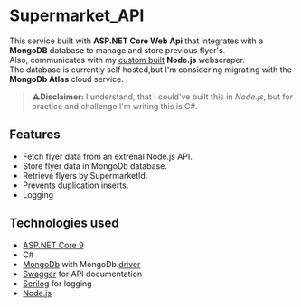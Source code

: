 # Supermarket_API

This service built with **ASP.NET Core Web Api** that integrates with a **MongoDB** database to manage and store previous flyer's. \
Also, communicates with my [custom built](https://github.com/gmark1337/scraper) **Node.js** webscraper.\
The database is currently self hosted,but I'm considering migrating with the **MongoDb Atlas** cloud service.


>⚠️**Disclaimer:** 
>I understand, that I could've built this in *Node.js*, but for practice and challenge I'm writing this is C#.

## Features

- Fetch flyer data from an extrenal Node.js API.
- Store flyer data in MongoDb database.
- Retrieve flyers by SupermarketId.
- Prevents duplication inserts.
- Logging

## Technologies used

- [ASP.NET Core 9](https://dotnet.microsoft.com/en-us/download/dotnet/9.0)
- C#
- [MongoDb](https://www.mongodb.com) with MongoDb.[driver](https://www.mongodb.com/docs/languages/csharp/)
- [Swagger](www.google.com/search?client=opera-gx&q=swagger&sourceid=opera&ie=UTF-8&oe=UTF-8) for API documentation
- [Serilog](https://serilog.net) for logging
- [Node.js](https://nodejs.org/)
